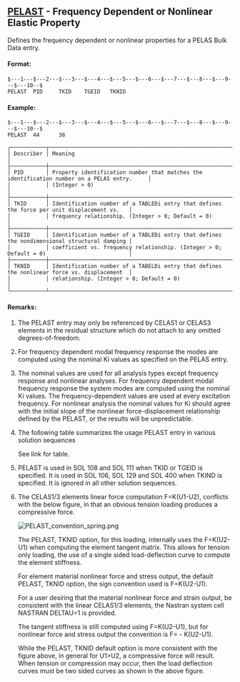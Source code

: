 ## [PELAST](https://nexus.hexagon.com/documentationcenter/bundle/MSC_Nastran_2022.4/page/Nastran_Combined_Book/qrg/bulkp/TOC.PELAST.xhtml) - Frequency Dependent or Nonlinear Elastic Property

Defines the frequency dependent or nonlinear properties for a PELAS Bulk Data entry.

#### Format:

```nastran
$---1---$---2---$---3---$---4---$---5---$---6---$---7---$---8---$---9---$---10--$
PELAST  PID     TKID    TGEID   TKNID                                           
```

#### Example:

```nastran
$---1---$---2---$---3---$---4---$---5---$---6---$---7---$---8---$---9---$---10--$
PELAST  44      38                                                              
```

```text
┌───────────┬─────────────────────────────────────────────────────────────────────────────────────────────┐
│ Describer │ Meaning                                                                                     │
├───────────┼─────────────────────────────────────────────────────────────────────────────────────────────┤
│ PID       │ Property identification number that matches the identification number on a PELAS entry.     │
│           │ (Integer > 0)                                                                               │
├───────────┼─────────────────────────────────────────────────────────────────────────────────────────────┤
│ TKID      │ Identification number of a TABLEDi entry that defines the force per unit displacement vs.   │
│           │ frequency relationship. (Integer > 0; Default = 0)                                          │
├───────────┼─────────────────────────────────────────────────────────────────────────────────────────────┤
│ TGEID     │ Identification number of a TABLEDi entry that defines the nondimensional structural damping │
│           │ coefficient vs. frequency relationship. (Integer > 0; Default = 0)                          │
├───────────┼─────────────────────────────────────────────────────────────────────────────────────────────┤
│ TKNID     │ Identification number of a TABELDi entry that defines the nonlinear force vs. displacement  │
│           │ relationship. (Integer > 0; Default = 0)                                                    │
└───────────┴─────────────────────────────────────────────────────────────────────────────────────────────┘
```

#### Remarks:

1. The PELAST entry may only be referenced by CELAS1 or CELAS3 elements in the residual structure which do not attach to any omitted degrees-of-freedom.
2. For frequency dependent modal frequency response the modes are computed using the nominal Ki values as specified on the PELAS entry.
3. The nominal values are used for all analysis types except frequency response and nonlinear analyses. For frequency dependent modal frequency response the system modes are computed using the nominal Ki values. The frequency-dependent values are used at every excitation frequency. For nonlinear analysis the nominal values for Ki should agree with the initial slope of the nonlinear force-displacement relationship defined by the PELAST, or the results will be unpredictable.
4. The following table summarizes the usage PELAST entry in various solution sequences

     See link for table.

5. PELAST is used in SOL 108 and SOL 111 when TKID or TGEID is specified. It is used in SOL 106, SOL 129 and SOL 400 when TKIND is specified. It is ignored in all other solution sequences.
6. The CELAS1/3 elements linear force computation F=K(U1-U2), conflicts with the below figure, in that an obvious tension loading produces a compressive force.

     ![PELAST_convention_spring.png](https://help-be.hexagonmi.com/bundle/MSC_Nastran_2022.4/page/Nastran_Combined_Book/qrg/bulkp/../../../assets/PELAST_convention_spring.png?_LANG=enus)

     The PELAST, TKNID option, for this loading, internally uses the F=K(U2-U1) when computing the element tangent matrix.  This allows for tension only loading, the use of a single sided load-deflection curve to compute the element stiffness.

     For element material nonlinear force and stress output, the default PELAST, TKNID option, the sign convention used is F=K(U2-U1).

     For a user desiring that the material nonlinear force and strain output, be consistent with the linear CELAS1/3 elements, the Nastran system cell NASTRAN DELTAU=1 is provided.

     The tangent stiffness is still computed using F=K(U2-U1), but for nonlinear force and stress output the convention is F= - K(U2-U1).

     While the PELAST, TKNID default option is more consistent with the figure above, in general for U1>U2, a compressive force will result. When tension or compression may occur, then the load deflection curves must be two sided curves as shown in the above figure.
